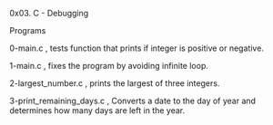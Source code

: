 0x03. C - Debugging

Programs

0-main.c , tests function that prints if integer is positive or negative.

1-main.c , fixes the program by avoiding infinite loop.

2-largest_number.c , prints the largest of three integers.

3-print_remaining_days.c , Converts a date to the day of year and determines how many days are left in the year.
